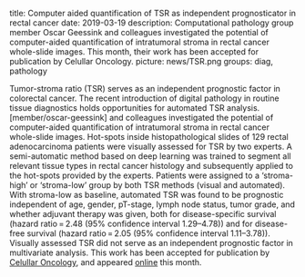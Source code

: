 title: Computer aided quantification of TSR as independent prognosticator in rectal cancer
date: 2019-03-19
description: Computational pathology group member Oscar Geessink and colleagues investigated the potential of computer-aided quantification of intratumoral stroma in rectal cancer whole-slide images. This month, their work has been accepted for publication by Celullar Oncology.
picture: news/TSR.png
groups: diag, pathology

Tumor-stroma ratio (TSR) serves as an independent prognostic factor in colorectal cancer. The recent introduction of digital pathology in routine tissue diagnostics holds opportunities for automated TSR analysis. [member/oscar-geessink] and colleagues investigated the potential of computer-aided quantification of intratumoral stroma in rectal cancer whole-slide images. Hot-spots inside histopathological slides of 129 rectal adenocarcinoma patients were visually assessed for TSR by two experts. A semi-automatic method based on deep learning was trained to segment all relevant tissue types in rectal cancer histology and subsequently applied to the hot-spots provided by the experts. Patients were assigned to a ‘stroma-high’ or ‘stroma-low’ group by both TSR methods (visual and automated). With stroma-low as baseline, automated TSR was found to be prognostic independent of age, gender, pT-stage, lymph node status, tumor grade, and whether adjuvant therapy was given, both for disease-specific survival (hazard ratio = 2.48 (95% confidence interval 1.29–4.78)) and for disease-free survival (hazard ratio = 2.05 (95% confidence interval 1.11–3.78)). Visually assessed TSR did not serve as an independent prognostic factor in multivariate analysis. This work has been accepted for publication by <a href= "https://link.springer.com/journal/13402">Celullar Oncology</a>, and appeared <a href= "https://link.springer.com/article/10.1007%2Fs13402-019-00429-z">online</a> this month.
